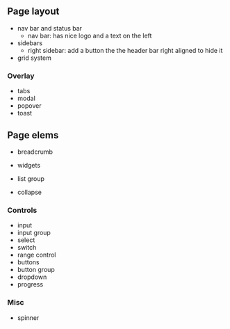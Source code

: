 
Page layout
----------------------------------------------------------

- nav bar and status bar
  - nav bar: has nice logo and a text on the left
- sidebars
  - right sidebar: add a button the the header bar right aligned to hide it
- grid system

### Overlay

- tabs
- modal
- popover
- toast

Page elems
----------------------------------------------------------

- breadcrumb

- widgets

- list group
- collapse

### Controls

- input
- input group
- select
- switch
- range control
- buttons
- button group
- dropdown
- progress

### Misc

- spinner
